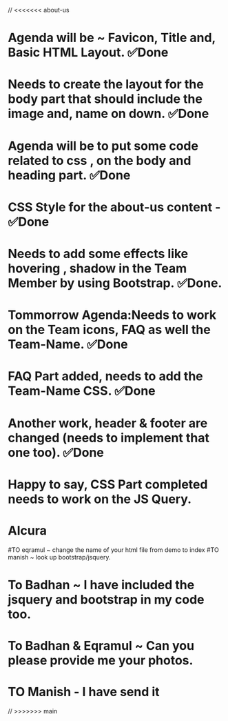 // <<<<<<< about-us
# Agenda will be ~ Favicon, Title and, Basic HTML Layout. ✅Done
# Needs to create the layout for the body part that should include the image and, name on down. ✅Done
# Agenda will be to put some code related to css , on the body and heading part. ✅Done
# CSS Style for the about-us content - ✅Done
# Needs to add some effects like hovering , shadow in the Team Member by using Bootstrap. ✅Done.
# Tommorrow Agenda:Needs to work on the Team icons, FAQ as well the Team-Name. ✅Done
# FAQ Part added, needs to add the Team-Name CSS. ✅Done
# Another work, header & footer are changed (needs to implement that one too). ✅Done
# Happy to say, CSS Part completed needs to work on the JS Query.
# AIcura

#TO eqramul ~ change the name of your html file from demo to index 
#TO manish ~ look up bootstrap/jsquery.
# To Badhan ~ I have included the jsquery and bootstrap in my code too.
# To Badhan & Eqramul ~ Can you please provide me your photos.
# TO Manish - I have send it
// >>>>>>> main 
